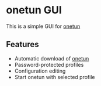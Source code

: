 # onetun GUI
This is a simple GUI for [onetun](https://github.com/aramperes/onetun)

## Features
- Automatic download of [onetun](https://github.com/aramperes/onetun)
- Password-protected profiles
- Configuration editing
- Start onetun with selected profile
